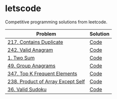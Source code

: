 # letscode

Competitive programming solutions from leetcode.

| Problem                                                                                          | Solution                                                                                       |
|--------------------------------------------------------------------------------------------------|------------------------------------------------------------------------------------------------|
| [217. Contains Duplicate](https://leetcode.com/problems/contains-duplicate/)                     | [Code](https://github.com/sameer1612/letscode/blob/main/codes/contains-duplicate.rb)           |
| [242. Valid Anagram](https://leetcode.com/problems/valid-anagram/)                               | [Code](https://github.com/sameer1612/letscode/blob/main/codes/valid-anagram.rb)                |
| [1. Two Sum](https://leetcode.com/problems/two-sum/)                                             | [Code](https://github.com/sameer1612/letscode/blob/main/codes/two-sum.rb)                      |
| [49. Group Anagrams](https://leetcode.com/problems/group-anagrams/)                              | [Code](https://github.com/sameer1612/letscode/blob/main/codes/group-anagrams.rb)               |
| [347. Top K Frequent Elements](https://leetcode.com/problems/top-k-frequent-elements/)           | [Code](https://github.com/sameer1612/letscode/blob/main/codes/top-k-frequent-elements.rb)      |
| [238. Product of Array Except Self](https://leetcode.com/problems/product-of-array-except-self/) | [Code](https://github.com/sameer1612/letscode/blob/main/codes/product-of-array-except-self.rb) |
| [36. Valid Sudoku](https://leetcode.com/problems/valid-sudoku/)                                  | [Code](https://github.com/sameer1612/letscode/blob/main/codes/valid-sudoku.rb)                 |
